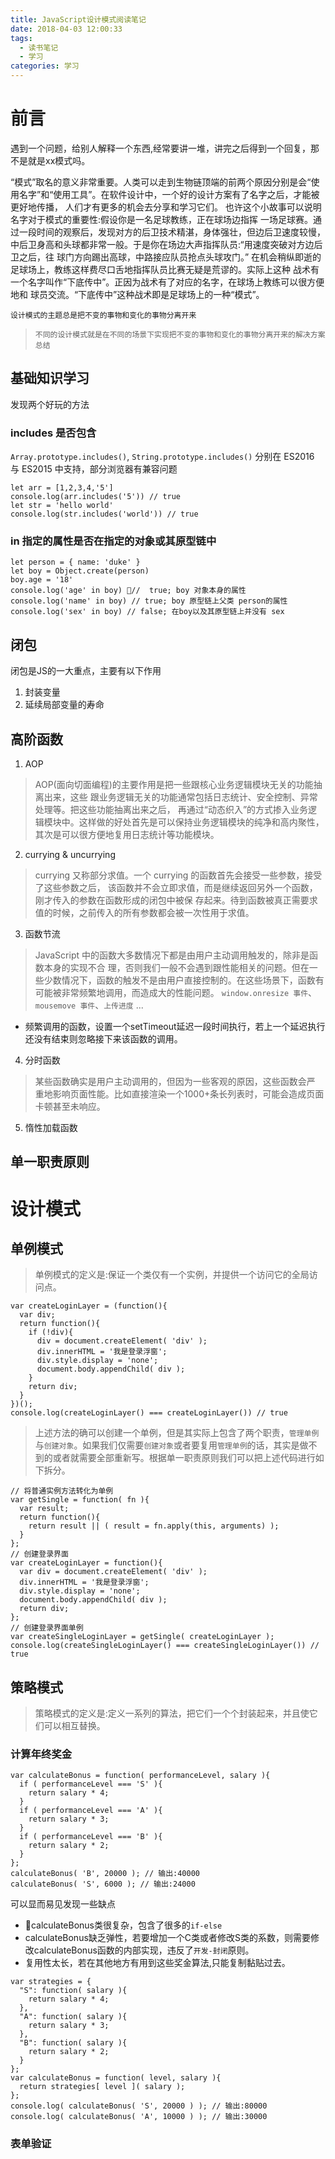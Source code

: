 ```yaml
---
title: JavaScript设计模式阅读笔记
date: 2018-04-03 12:00:33
tags:
  - 读书笔记
  - 学习
categories: 学习
---
```


# 前言

遇到一个问题，给别人解释一个东西,经常要讲一堆，讲完之后得到一个回复，那不是就是xx模式吗。

“模式”取名的意义非常重要。人类可以走到生物链顶端的前两个原因分别是会“使 用名字”和“使用工具”。在软件设计中，一个好的设计方案有了名字之后，才能被更好地传播， 人们才有更多的机会去分享和学习它们。
也许这个小故事可以说明名字对于模式的重要性:假设你是一名足球教练，正在球场边指挥 一场足球赛。通过一段时间的观察后，发现对方的后卫技术精湛，身体强壮，但边后卫速度较慢， 中后卫身高和头球都非常一般。于是你在场边大声指挥队员:“用速度突破对方边后卫之后，往 球门方向踢出高球，中路接应队员抢点头球攻门。”
在机会稍纵即逝的足球场上，教练这样费尽口舌地指挥队员比赛无疑是荒谬的。实际上这种 战术有一个名字叫作“下底传中”。正因为战术有了对应的名字，在球场上教练可以很方便地和 球员交流。“下底传中”这种战术即是足球场上的一种“模式”。

`设计模式的主题总是把不变的事物和变化的事物分离开来`
>`不同的设计模式就是在不同的场景下实现把不变的事物和变化的事物分离开来的解决方案总结`

## 基础知识学习

发现两个好玩的方法

### includes 是否包含
`Array.prototype.includes()`, `String.prototype.includes()` 分别在 ES2016 与 ES2015 中支持，部分浏览器有兼容问题

```JS
let arr = [1,2,3,4,'5']
console.log(arr.includes('5')) // true
let str = 'hello world'
console.log(str.includes('world')) // true
```

### in 指定的属性是否在指定的对象或其原型链中

```JS
let person = { name: 'duke' }
let boy = Object.create(person)
boy.age = '18'
console.log('age' in boy) //  true; boy 对象本身的属性
console.log('name' in boy) // true; boy 原型链上父类 person的属性
console.log('sex' in boy) // false; 在boy以及其原型链上并没有 sex
```

## 闭包
闭包是JS的一大重点，主要有以下作用

1. 封装变量
2. 延续局部变量的寿命

## 高阶函数

1. AOP

> AOP(面向切面编程)的主要作用是把一些跟核心业务逻辑模块无关的功能抽离出来，这些 跟业务逻辑无关的功能通常包括日志统计、安全控制、异常处理等。把这些功能抽离出来之后， 再通过“动态织入”的方式掺入业务逻辑模块中。这样做的好处首先是可以保持业务逻辑模块的纯净和高内聚性，其次是可以很方便地复用日志统计等功能模块。

2. currying & uncurrying

> currying 又称部分求值。一个 currying 的函数首先会接受一些参数，接受了这些参数之后， 该函数并不会立即求值，而是继续返回另外一个函数，刚才传入的参数在函数形成的闭包中被保 存起来。待到函数被真正需要求值的时候，之前传入的所有参数都会被一次性用于求值。

3. 函数节流

> JavaScript 中的函数大多数情况下都是由用户主动调用触发的，除非是函数本身的实现不合 理，否则我们一般不会遇到跟性能相关的问题。但在一些少数情况下，函数的触发不是由用户直接控制的。在这些场景下，函数有可能被非常频繁地调用，而造成大的性能问题。
`window.onresize 事件`、`mousemove 事件`、`上传进度` ...

- 频繁调用的函数，设置一个setTimeout延迟一段时间执行，若上一个延迟执行还没有结束则忽略接下来该函数的调用。

4. 分时函数

> 某些函数确实是用户主动调用的，但因为一些客观的原因，这些函数会严 重地影响页面性能。比如直接渲染一个1000+条长列表时，可能会造成页面卡顿甚至未响应。

5. 惰性加载函数

## 单一职责原则


# 设计模式

## 单例模式

> 单例模式的定义是:保证一个类仅有一个实例，并提供一个访问它的全局访问点。

```JS
var createLoginLayer = (function(){
  var div;
  return function(){
    if (!div){
      div = document.createElement( 'div' );
      div.innerHTML = '我是登录浮窗';
      div.style.display = 'none';
      document.body.appendChild( div );
    }
    return div;
  }
})();
console.log(createLoginLayer() === createLoginLayer()) // true
```

> 上述方法的确可以创建一个单例，但是其实际上包含了两个职责，`管理单例`与`创建对象`。如果我们仅需要`创建对象`或者要复用`管理单例`的话，其实是做不到的或者就需要全部重新写。根据单一职责原则我们可以把上述代码进行如下拆分。

```JS
// 将普通实例方法转化为单例
var getSingle = function( fn ){
  var result;
  return function(){
    return result || ( result = fn.apply(this, arguments) );
  }
};
// 创建登录界面
var createLoginLayer = function(){
  var div = document.createElement( 'div' );
  div.innerHTML = '我是登录浮窗';
  div.style.display = 'none';
  document.body.appendChild( div );
  return div;
};
// 创建登录界面单例
var createSingleLoginLayer = getSingle( createLoginLayer );
console.log(createSingleLoginLayer() === createSingleLoginLayer()) // true

```

## 策略模式

> 策略模式的定义是:定义一系列的算法，把它们一个个封装起来，并且使它们可以相互替换。

### 计算年终奖金

```JS
var calculateBonus = function( performanceLevel, salary ){
  if ( performanceLevel === 'S' ){
    return salary * 4;
  }
  if ( performanceLevel === 'A' ){
    return salary * 3;
  }
  if ( performanceLevel === 'B' ){
    return salary * 2;
  }
};
calculateBonus( 'B', 20000 ); // 输出:40000
calculateBonus( 'S', 6000 ); // 输出:24000
```

可以显而易见发现一些缺点

- calculateBonus类很复杂，包含了很多的`if-else`
- calculateBonus缺乏弹性，若要增加一个C类或者修改S类的系数，则需要修改calculateBonus函数的内部实现，违反了`开发-封闭`原则。
- 复用性太长，若在其他地方有用到这些奖金算法,只能复制黏贴过去。

```JS
var strategies = {
  "S": function( salary ){
    return salary * 4;
  },
  "A": function( salary ){
    return salary * 3;
  },
  "B": function( salary ){
    return salary * 2;
  }
};
var calculateBonus = function( level, salary ){
  return strategies[ level ]( salary );
};
console.log( calculateBonus( 'S', 20000 ) ); // 输出:80000
console.log( calculateBonus( 'A', 10000 ) ); // 输出:30000
```

### 表单验证

```JS

```